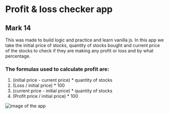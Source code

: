 # Profit & loss checker app 

## Mark 14
This was made to build logic and practice and learn vanilla js. In this app we take the initial price of stocks, quantity of stocks bought and current
price of the stocks to check if they are making any profit or loss and by what percentage.

### The formulas used to calculate profit are:
1. (initial price - current price) * quantity of stocks
2. (Loss / initial price) * 100
3. (current price - initial price)  * quantity of stocks 
4. (Profit price / initial price) * 100

![image of the app](projects-img/mark14_img.png)
